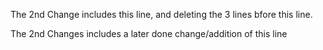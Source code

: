 
The 2nd Change includes this line, and deleting the 3 lines bfore this line.

The 2nd Changes includes a later done change/addition of this line
